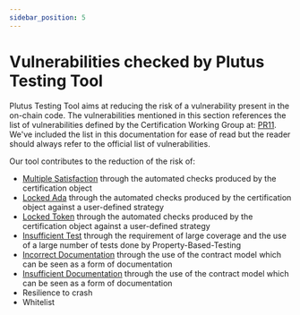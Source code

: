 ```yaml
---
sidebar_position: 5
---
```

# Vulnerabilities checked by Plutus Testing Tool

Plutus Testing Tool aims at reducing the risk of a vulnerability present in the on-chain code. The vulnerabilities mentioned in this section references the list of vulnerabilities defined by the Certification Working Group at: [PR11](https://github.com/input-output-hk/Certification-working-group/pull/11). We've included the list in this documentation for ease of read but the reader should always refer to the official list of vulnerabilities.

Our tool contributes to the reduction of the risk of:

- [Multiple Satisfaction](#cpv-2023-017-multiple-satisfaction) through the automated checks produced by the certification object
- [Locked Ada](#cpv-2023-018-locked-ada) through the automated checks produced by the certification object against a user-defined strategy
- [Locked Token](#cpv-2023-019-locked-non-ada-values) through the automated checks produced by the certification object against a user-defined strategy
- [Insufficient Test](#cpv-2023-025-insufficient-tests) through the requirement of large coverage and the use of a large number of tests done by Property-Based-Testing
- [Incorrect Documentation](#cpv-2023-026-incorrect-documentation) through the use of the contract model which can be seen as a form of documentation
- [Insufficient Documentation](#cpv-2023-027-insufficient-documentation) through the use of the contract model which can be seen as a form of documentation
- Resilience to crash
- Whitelist

